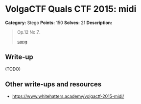 # VolgaCTF Quals CTF 2015: midi

**Category:** Stego
**Points:** 150
**Solves:** 21
**Description:**

> Op.12 No.7.
> 
> [song](http://files.2015.volgactf.ru/midi/output.mid)

## Write-up

(TODO)

## Other write-ups and resources

* <https://www.whitehatters.academy/volgactf-2015-midi/>
